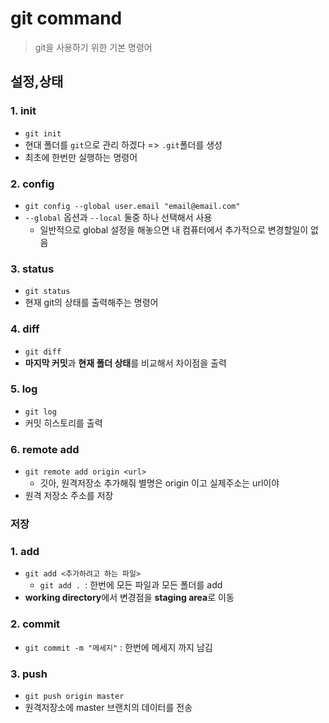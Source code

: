 # git command

> git을 사용하기 위한 기본 명령어



## 설정,상태

### 1. init

- `git init`
- 현대 폴더를 `git`으로 관리 하겠다 => `.git`폴더를  생성
- 최초에 한번만 실행하는 명령어

### 2. config

- `git config --global user.email "email@email.com"`
- `--global` 옵션과 `--local` 둘중 하나 선택해서 사용
  - 일반적으로 global 설정을 해놓으면 내 컴퓨터에서 추가적으로 변경할일이 없음

### 3. status

- `git status`
- 현재 git의 상태를 출력해주는 명령어



### 4. diff

- `git diff`
- **마지막 커밋**과 **현재 폴더 상태**를 비교해서 차이점을 출력



### 5. log

- `git log`
- 커밋 히스토리를 출력

### 6. remote add

- `git remote add origin <url>`
  - 깃아, 원격저장소 추가해줘 별명은 origin 이고 실제주소는 url이야
- 원격 저장소 주소를 저장

### 저장

### 1. add

- `git add <추가하려고 하는 파일>`
  - `git add . `: 한번에 모든 파일과 모든 폴더를 add
- **working directory**에서 변경점을 **staging area**로 이동



### 2. commit

- `git commit -m "메세지"` : 한번에 메세지 까지 남김



### 3. push

- `git push origin master`
- 원격저장소에 master 브랜치의 데이터를 전송



